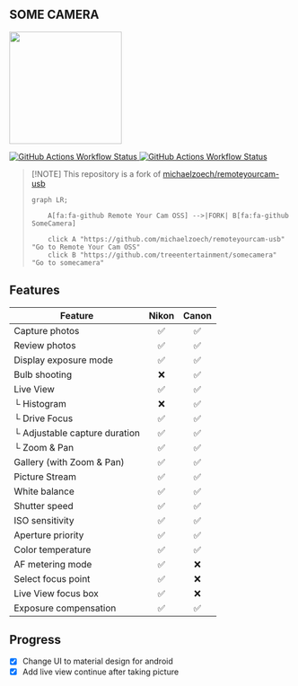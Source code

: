 ## SOME CAMERA

<img src="https://github.com/treeentertainment/somecamera/blob/main/logo.png?raw=true" width="200" height="200" />

[![GitHub Actions Workflow Status](https://img.shields.io/github/actions/workflow/status/treeentertainment/somecamera/build.yml?style=for-the-badge)
](https://github.com/treeentertainment/somecamera/actions/workflows/build.yml)
[![GitHub Actions Workflow Status](https://img.shields.io/github/actions/workflow/status/treeentertainment/somecamera/deploy.yml?style=for-the-badge&logo=%20&label=deploy)
](https://github.com/treeentertainment/somecamera/actions/workflows/deploy.yml)

>  [!NOTE]
> This repository is a fork of [michaelzoech/remoteyourcam-usb](https://github.com/michaelzoech/remoteyourcam-usb)
> 
>  ```mermaid
>  graph LR;
>
>      A[fa:fa-github Remote Your Cam OSS] -->|FORK| B[fa:fa-github SomeCamera]
> 
>      click A "https://github.com/michaelzoech/remoteyourcam-usb" "Go to Remote Your Cam OSS"
>      click B "https://github.com/treeentertainment/somecamera" "Go to somecamera"
>  ```

## Features

| Feature                                | Nikon | Canon |
| -------------------------------------- | :---: | :---: |
| Capture photos                         | ✅ | ✅ |
| Review photos                          | ✅ | ✅ |
| Display exposure mode                  | ✅ | ✅ |
| Bulb shooting                          | ❌ | ✅ |
| Live View                              | ✅ | ✅ |
| └ Histogram                            | ❌ | ✅ |
| └ Drive Focus                          | ✅ | ✅ |
| └ Adjustable capture duration          | ✅ | ✅ |
| └ Zoom & Pan                           | ✅ | ✅ |
| Gallery (with Zoom & Pan)              | ✅ | ✅ |
| Picture Stream                         | ✅ | ✅ |
| White balance                          | ✅ | ✅ |
| Shutter speed                          | ✅ | ✅ |
| ISO sensitivity                        | ✅ | ✅ |
| Aperture priority                      | ✅ | ✅ |
| Color temperature                      | ✅ | ✅ |
| AF metering mode                       | ✅ | ❌ |
| Select focus point                     | ✅ | ❌ |
| Live View focus box                    | ✅ | ❌ |
| Exposure compensation                  | ✅ | ✅ |

## Progress
- [X] Change UI to material design for android
- [X] Add live view continue after taking picture
